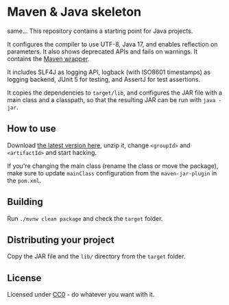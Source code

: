# Maven & Java skeleton



same...
This repository contains a starting point for Java projects.

It configures the compiler to use UTF-8, Java 17, and enables reflection on parameters. It also shows deprecated APIs
and fails on warnings. It contains the [Maven wrapper](https://maven.apache.org/wrapper/).

It includes SLF4J as logging API, logback (with ISO8601 timestamps) as logging backend, JUnit 5 for testing, and AssertJ
for test assertions.

It copies the dependencies to `target/lib`, and configures the JAR file with a main class and a classpath, so that the
resulting JAR can be run with `java -jar`.

## How to use

Download [the latest version here](https://github.com/phxql/java-maven-skeleton/archive/master.zip), unzip it,
change `<groupId>` and `<artifactId>` and start hacking.

If you're changing the main class (rename the class or move the package), make sure to update `mainClass` configuration
from the `maven-jar-plugin` in the `pom.xml`.

## Building

Run `./mvnw clean package` and check the `target` folder.

## Distributing your project

Copy the JAR file and the `lib/` directory from the `target` folder.

## License

Licensed under [CC0](https://creativecommons.org/publicdomain/zero/1.0/) - do whatever you want with it.
